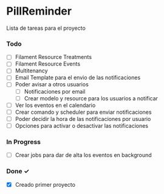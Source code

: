 # PillReminder

Lista de tareas para el proyecto
### Todo

- [ ] Filament Resource Treatments  
- [ ] Filament Resource Events
- [ ] Multitenancy
- [ ] Email Template para el envio de las notificaciones
- [ ] Poder avisar a otros usuarios
    - [ ] Notificaciones por email
    - [ ] Crear modelo y resource para los usuarios a notificar
- [ ] Ver los eventos en el calendario
- [ ] Crear comando y scheduler para enviar notificaciones
- [ ] Poder decidir la hora de las notificaciones por usuario
- [ ] Opciones para activar o desactivar las notificaciones

### In Progress

- [ ]  Crear jobs para dar de alta los eventos en background

### Done ✓

- [x] Creado primer proyecto  
